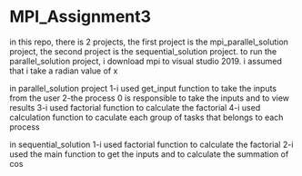 # MPI_Assignment3

in this repo, there is 2 projects, the first project is the mpi_parallel_solution project, the second project is the sequential_solution project.
to run the parallel_solution project, i download mpi to visual studio 2019.
i assumed that i take a radian value of x

in parallel_solution project 
1-i used get_input function to take the inputs from the user
2-the process 0 is responsible to take the inputs and to view results
3-i used factorial function to calculate the factorial
4-i used calculation function to caculate each group of tasks that belongs to each process

in sequential_solution
1-i used factorial function to calculate the factorial
2-i used the main function to get the inputs and to calculate the summation of cos
